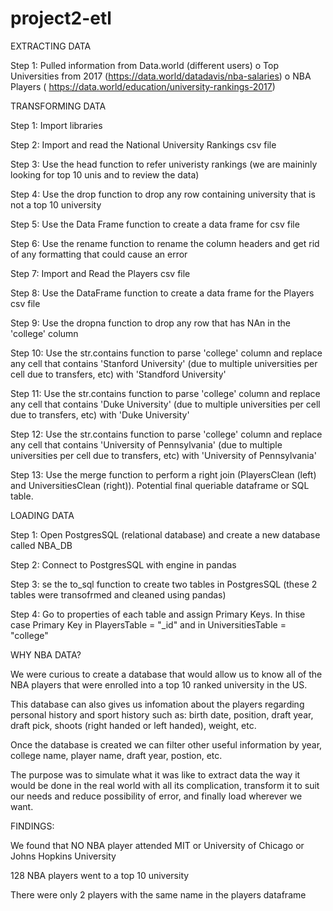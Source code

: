 # project2-etl
 
EXTRACTING DATA

Step 1: Pulled information from Data.world (different users)
o	Top Universities from 2017 (https://data.world/datadavis/nba-salaries)
o	NBA Players ( https://data.world/education/university-rankings-2017) 


TRANSFORMING DATA

Step 1:  Import libraries 

Step 2: Import and read the National University Rankings csv file 

Step 3: Use the head function to refer univeristy rankings (we are maininly looking for top 10 unis and to review the data)

Step 4: Use the drop function to drop any row containing university that is not a top 10 university

Step 5: Use the Data Frame function to create a data frame for csv file

Step 6: Use the rename function to rename the column headers and get rid of any formatting that could cause an error

Step 7: Import and Read the Players csv file 

Step 8: Use the DataFrame function to create a data frame for the Players csv file

Step 9: Use the dropna function to drop any row that has NAn in the 'college' column

Step 10: Use the str.contains function to parse 'college' column and replace any cell that contains 'Stanford University' (due to multiple universities per cell due to transfers, etc) with 'Standford University'

Step 11: Use the str.contains function to parse 'college' column and replace any cell that contains 'Duke University' (due to multiple universities per cell due to transfers, etc) with 'Duke University' 

Step 12: Use the str.contains function to parse 'college' column and replace any cell that contains 'University of Pennsylvania' (due to multiple universities per cell due to transfers, etc) with 'University of Pennsylvania'

Step 13: Use the merge function to perform a right join (PlayersClean (left) and UniversitiesClean (right)). Potential final queriable dataframe or SQL table.



LOADING DATA

Step 1: Open PostgresSQL (relational database) and create a new database called NBA_DB

Step 2: Connect to PostgresSQL with engine in pandas 

Step 3: se the to_sql function to create two tables in PostgresSQL (these 2 tables were transofrmed and cleaned using pandas)

Step 4: Go to properties of each table and assign Primary Keys. In thise case Primary Key in PlayersTable = "_id" and in UniversitiesTable = "college"


WHY NBA DATA?

We were curious to create a database that would allow us to know all of the NBA players that were enrolled into a top 10 ranked university in the US.

This database can also gives us infomation about the players regarding personal history and sport history such as: birth date, position, draft year, draft pick, shoots (right handed or left handed), weight, etc.

Once the database is created we can filter other useful information by year, college name, player name, draft year, postion, etc.


The purpose was to simulate what it was like to extract data the way it would be done in the real world with all its complication, transform it to suit our needs and reduce possibility of error, and finally load wherever we want.


FINDINGS: 

We found that NO NBA player attended MIT or University of Chicago or Johns Hopkins University	

128 NBA players went to a top 10 university

There were only 2 players with the same name in the players dataframe
